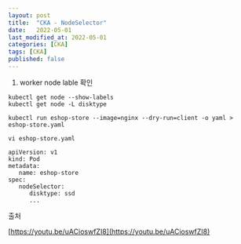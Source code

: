 ```yaml
---
layout: post
title:  "CKA - NodeSelector"
date:   2022-05-01
last_modified_at: 2022-05-01
categories: [CKA]
tags: [CKA]
published: false
---
```


1. worker node lable 확인

```shell
kubectl get node --show-labels
kubectl get node -L disktype

kubectl run eshop-store --image=nginx --dry-run=client -o yaml > eshop-store.yaml

vi eshop-store.yaml

apiVersion: v1
kind: Pod
metadata:
   name: eshop-store
spec:
   nodeSelector:
      disktype: ssd
      ...
```

출처

[https://youtu.be/uACioswfZI8](https://youtu.be/uACioswfZI8)